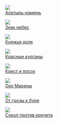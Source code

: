 ![](/books/sf_history/Валерий%20Елманов/Алатырь-камень.jpg)  
[Алатырь-камень](/books/sf_history/Валерий%20Елманов/Алатырь-камень)

![](/books/sf_history/Валерий%20Елманов/Знак%20небес.jpg)  
[Знак небес](/books/sf_history/Валерий%20Елманов/Знак%20небес)

![](/books/sf_history/Валерий%20Елманов/Княжья%20доля.jpg)  
[Княжья доля](/books/sf_history/Валерий%20Елманов/Княжья%20доля)

![](/books/sf_history/Валерий%20Елманов/Красные%20курганы.jpg)  
[Красные курганы](/books/sf_history/Валерий%20Елманов/Красные%20курганы)

![](/books/sf_history/Валерий%20Елманов/Крест%20и%20посох.jpg)  
[Крест и посох](/books/sf_history/Валерий%20Елманов/Крест%20и%20посох)

![](/books/sf_history/Валерий%20Елманов/Око%20Марены.jpg)  
[Око Марены](/books/sf_history/Валерий%20Елманов/Око%20Марены)

![](/books/sf_history/Валерий%20Елманов/От%20грозы%20к%20буре.jpg)  
[От грозы к буре](/books/sf_history/Валерий%20Елманов/От%20грозы%20к%20буре)

![](/books/sf_history/Валерий%20Елманов/Сокол%20против%20кречета.jpg)  
[Сокол против кречета](/books/sf_history/Валерий%20Елманов/Сокол%20против%20кречета)
